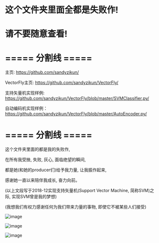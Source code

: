 # 这个文件夹里面全都是失败作!

# 请不要随意查看!

# ===== 分割线 =====

主页: https://github.com/sandyzikun/

VectorFly主页: https://github.com/sandyzikun/VectorFly/

支持矢量机实现样例: https://github.com/sandyzikun/VectorFly/blob/master/SVMClassifier.py/

自动编码机实现样例：https://github.com/sandyzikun/VectorFly/blob/master/AutoEncoder.py/

# ===== 分割线 =====

这个文件夹里面的都是我的失败作,

在所有我受挫, 失败, 灰心, 面临绝望的瞬间,

都是她(和她的producer们)给予我力量, 让我振作起来,

感谢她一直以来陪伴我成长, 奋力向前。

(以上文段写于2018-12实现支持矢量机(Support Vector Machine, 简称SVM)之际, 实现SVM曾是我的梦想)

(我想我们有权力感谢任何为我们带来力量的事物, 即使它不被某些人们接受)

![image](https://imgsa.baidu.com/forum/w%3D580/sign=cd88162519ce36d3a20483380af23a24/4b7d6c09c93d70cfadfa40f2f4dcd100bba12b94.jpg)

![image](https://imgsa.baidu.com/forum/w%3D580/sign=c5b252df0de9390156028d364bed54f9/9f5b9c2bd40735fa5fa6a44692510fb30e2408ba.jpg)

![image](https://magicalmirai.com/2015/images/mainv.jpg)
